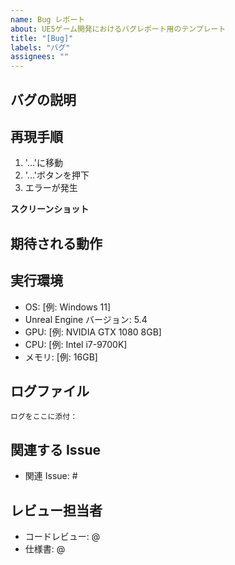 ```yaml
---
name: Bug レポート
about: UE5ゲーム開発におけるバグレポート用のテンプレート
title: "[Bug]"
labels: "バグ"
assignees: ""
---
```


<!-- テンプレートに記載されている内容の全てを記載する必要はありません -->
<!-- 必要に応じて不要な内容は削除し、簡潔でわかりやすい説明を心がけましょう -->

## バグの説明

<!-- バグの内容を明確かつ簡潔に説明してください。 -->

## 再現手順

<!-- バグを再現する手順を記載してください -->

1. '...'に移動
2. '...'ボタンを押下
3. エラーが発生

**スクリーンショット**

<!-- 可能であれば、問題の説明に役立つスクリーンショットを追加してください。 -->

## 期待される動作

<!-- 期待していた正しい動作を説明してください。 -->

## 実行環境

<!--もしPCパフォーマンス影響によるバグの可能性があれば記載してください。 -->

- OS: [例: Windows 11]
- Unreal Engine バージョン: 5.4
- GPU: [例: NVIDIA GTX 1080 8GB]
- CPU: [例: Intel i7-9700K]
- メモリ: [例: 16GB]

## ログファイル

<!-- 理由がわからずエラーが発生しているとき場合は、Unreal Engineのログファイルを添付してください。 -->
<!-- ログファイルは、プロジェクトのSaved/Logsフォルダ内にあります。 -->

```
ログをここに添付：
```

## 関連する Issue

<!-- 関連するIssueがあればリンクを追加してください -->

- 関連 Issue: #

## レビュー担当者

<!-- レビューが必要であればレビュー担当者を記載してください。 -->

- コードレビュー: @
- 仕様書: @
